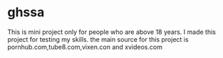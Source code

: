 # ghssa
This is mini project only for people who are above 18 years.
I made this project for testing my skills.
the main source for this project is pornhub.com,tube8.com,vixen.con and xvideos.com
